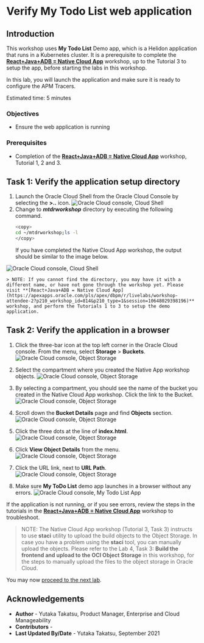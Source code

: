 # Verify My Todo List web application

## Introduction

This workshop uses **My Todo List** Demo app, which is a Helidon application that runs in a Kubernetes cluster. It is a prerequisite to complete the  **[React+Java+ADB = Native Cloud App](https://apexapps.oracle.com/pls/apex/dbpm/r/livelabs/workshop-attendee-2?p210_workshop_id=814&p210_type=1&session=10648029398196)** workshop, up to the Tutorial 3 to setup the app, before starting the labs in this workshop.

In this lab, you will launch the application and make sure it is ready to configure the APM Tracers.

Estimated time: 5 minutes

### Objectives
* Ensure the web application is running  

### Prerequisites

* Completion of the **[React+Java+ADB = Native Cloud App](https://apexapps.oracle.com/pls/apex/dbpm/r/livelabs/workshop-attendee-2?p210_workshop_id=814&p210_type=1&session=10648029398196)** workshop, Tutorial 1, 2 and 3.



## Task 1: Verify the application setup directory

1. Launch the Oracle Cloud Shell from the Oracle Cloud Console by selecting the **>..** icon.
  ![Oracle Cloud console, Cloud Shell](images/1-1-cloudshell.png " ")
2. Change to ***mtdrworkshop*** directory by executing the following command.
	``` bash
	<copy>
	cd ~/mtdrworkshop;ls -l
	</copy>
	```
	If you have completed the Native Cloud App workshop, the output should be similar to the image below.

  ![Oracle Cloud console, Cloud Shell](images/1-2-cloudshell.png " ")

	> NOTE: If you cannot find the directory, you may have it with a different name, or have not gone through the workshop yet. Please visit **[React+Java+ADB = Native Cloud App](https://apexapps.oracle.com/pls/apex/dbpm/r/livelabs/workshop-attendee-2?p210_workshop_id=814&p210_type=1&session=10648029398196)** workshop, and perform the Tutorials 1 to 3 to setup the demo application.

## Task 2: Verify the application in a browser

1. Click the three-bar icon at the top left corner in the Oracle Cloud console. From the menu, select **Storage** > **Buckets**.
  ![Oracle Cloud console, Object Storage](images/1-3-buckets.png " ")

2. Select the compartment where you created the Native App workshop objects.
  ![Oracle Cloud console, Object Storage](images/1-4-buckets.png " ")

3. By selecting a compartment, you should see the name of the bucket you created in the Native Cloud App workshop. Click the link to the Bucket.
  ![Oracle Cloud console, Object Storage](images/1-5-buckets.png " ")

4.	Scroll down the **Bucket Details** page and find **Objects** section.
  ![Oracle Cloud console, Object Storage](images/1-6-buckets.png " ")
5.	Click the three dots at the line of **index.html**.
  ![Oracle Cloud console, Object Storage](images/1-7-buckets.png " ")
6.	Click **View Object Details** from the menu.
  ![Oracle Cloud console, Object Storage](images/1-8-buckets.png " ")
7.	Click the URL link, next to **URL Path**.
  ![Oracle Cloud console, Object Storage](images/1-9-buckets.png " ")
8.	 Make sure **My ToDo List** demo app launches in a browser without any errors.
  ![Oracle Cloud console, My Todo List App](images/1-1-app.png " ")

If the application is not running, or if you see errors, review the steps in the tutorials in the **[React+Java+ADB = Native Cloud App](https://apexapps.oracle.com/pls/apex/dbpm/r/livelabs/workshop-attendee-2?p210_workshop_id=814&p210_type=1&session=10648029398196)** workshop to troubleshoot.
> NOTE: The Native Cloud App workshop (Tutorial 3, Task 3) instructs to use **staci** utility to upload the build objects to the Object Storage. In case you have a problem using the **staci** tool, you can manually upload the objects. Please refer to the Lab 4, Task 3: **Build the frontend and upload to the OCI Object Storage** in this workshop, for the steps to manually upload the files to the object storage in Oracle Cloud.


You may now [proceed to the next lab](#next).

## Acknowledgements

* **Author** - Yutaka Takatsu, Product Manager, Enterprise and Cloud Manageability
* **Contributors** -
* **Last Updated By/Date** - Yutaka Takatsu, September 2021
